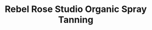 ---
title: "Rebel Rose Studio Organic Spray Tanning"
url: /wayne/rebel-rose-studio-organic-spray-tanning/
shop: beauty
---